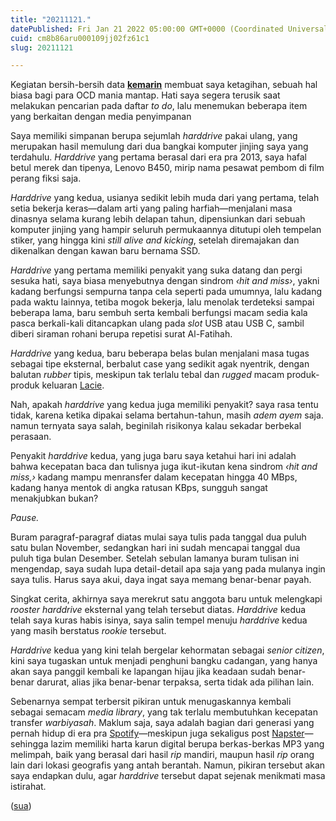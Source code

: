 ```yaml
---
title: "20211121."
datePublished: Fri Jan 21 2022 05:00:00 GMT+0000 (Coordinated Universal Time)
cuid: cm8b86aru000109jj02fz61c1
slug: 20211121

---
```


Kegiatan bersih-bersih data [**kemarin**](/20211120) membuat saya ketagihan, sebuah hal biasa bagi para OCD mania mantap. Hati saya segera terusik saat melakukan pencarian pada daftar *to do*, lalu menemukan beberapa item yang berkaitan dengan media penyimpanan

Saya memiliki simpanan berupa sejumlah *harddrive* pakai ulang, yang merupakan hasil memulung dari dua bangkai komputer jinjing saya yang terdahulu. *Harddrive* yang pertama berasal dari era pra 2013, saya hafal betul merek dan tipenya, Lenovo B450, mirip nama pesawat pembom di film perang fiksi saja.

*Harddrive* yang kedua, usianya sedikit lebih muda dari yang pertama, telah setia bekerja keras—dalam arti yang paling harfiah—menjalani masa dinasnya selama kurang lebih delapan tahun, dipensiunkan dari sebuah komputer jinjing yang hampir seluruh permukaannya ditutupi oleh tempelan stiker, yang hingga kini *still alive and kicking*, setelah diremajakan dan dikenalkan dengan kawan baru bernama SSD.

*Harddrive* yang pertama memiliki penyakit yang suka datang dan pergi sesuka hati, saya biasa menyebutnya dengan sindrom *‹hit and miss›*, yakni kadang berfungsi sempurna tanpa cela seperti pada umumnya, lalu kadang pada waktu lainnya, tetiba mogok bekerja, lalu menolak terdeteksi sampai beberapa lama, baru sembuh serta kembali berfungsi macam sedia kala pasca berkali-kali ditancapkan ulang pada *slot* USB atau USB C, sambil diberi siraman rohani berupa repetisi surat Al-Fatihah.

*Harddrive* yang kedua, baru beberapa belas bulan menjalani masa tugas sebagai tipe eksternal, berbalut case yang sedikit agak nyentrik, dengan balutan *rubber* tipis, meskipun tak terlalu tebal dan *rugged* macam produk-produk keluaran [Lacie](https://lacie.com/as/en/products/rugged).

Nah, apakah *harddrive* yang kedua juga memiliki penyakit? saya rasa tentu tidak, karena ketika dipakai selama bertahun-tahun, masih *adem ayem* saja. namun ternyata saya salah, beginilah risikonya kalau sekadar berbekal perasaan.

Penyakit *harddrive* kedua, yang juga baru saya ketahui hari ini adalah bahwa kecepatan baca dan tulisnya juga ikut-ikutan kena sindrom *‹hit and miss,›* kadang mampu menransfer dalam kecepatan hingga 40 MBps, kadang hanya mentok di angka ratusan KBps, sungguh sangat menakjubkan bukan?

*Pause.*

Buram paragraf-paragraf diatas mulai saya tulis pada tanggal dua puluh satu bulan November, sedangkan hari ini sudah mencapai tanggal dua puluh tiga bulan Desember. Setelah sebulan lamanya buram tulisan ini mengendap, saya sudah lupa detail-detail apa saja yang pada mulanya ingin saya tulis. Harus saya akui, daya ingat saya memang benar-benar payah.

Singkat cerita, akhirnya saya merekrut satu anggota baru untuk melengkapi *rooster* *harddrive* eksternal yang telah tersebut diatas. *Harddrive* kedua telah saya kuras habis isinya, saya salin tempel menuju *harddrive* kedua yang masih berstatus *rookie* tersebut.

*Harddrive* kedua yang kini telah bergelar kehormatan sebagai *senior citizen*, kini saya tugaskan untuk menjadi penghuni bangku cadangan, yang hanya akan saya panggil kembali ke lapangan hijau jika keadaan sudah benar-benar darurat, alias jika benar-benar terpaksa, serta tidak ada pilihan lain.

Sebenarnya sempat terbersit pikiran untuk menugaskannya kembali sebagai semacam *media library*, yang tak terlalu membutuhkan kecepatan transfer *warbiyasah*. Maklum saja, saya adalah bagian dari generasi yang pernah hidup di era pra [Spotify](https://en.wikipedia.org/wiki/Spotify)—meskipun juga sekaligus post [Napster](https://en.wikipedia.org/wiki/Napster)—sehingga lazim memiliki harta karun digital berupa berkas-berkas MP3 yang melimpah, baik yang berasal dari hasil *rip* mandiri, maupun hasil *rip* orang lain dari lokasi geografis yang antah berantah. Namun, pikiran tersebut akan saya endapkan dulu, agar *harddrive* tersebut dapat sejenak menikmati masa istirahat.

([sua](https://sua.ist/))